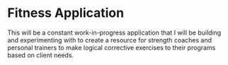 # Fitness Application

This will be a constant work-in-progress application that I will be building and experimenting with to create a resource for strength coaches and personal trainers to make logical corrective exercises to their programs based on client needs.